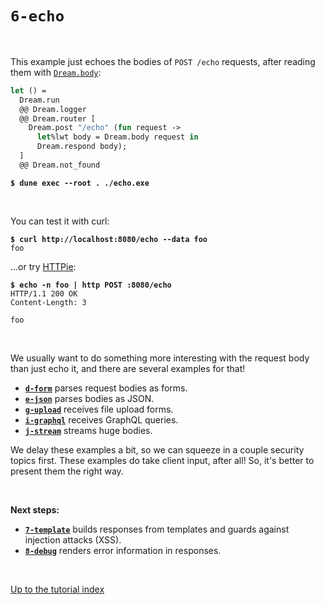 # `6-echo`

<br>

This example just echoes the bodies of `POST /echo` requests, after reading
them with [`Dream.body`](https://aantron.github.io/dream/#val-body):

```ocaml
let () =
  Dream.run
  @@ Dream.logger
  @@ Dream.router [
    Dream.post "/echo" (fun request ->
      let%lwt body = Dream.body request in
      Dream.respond body);
  ]
  @@ Dream.not_found
```

<pre><code><b>$ dune exec --root . ./echo.exe</b></code></pre>

<br>

You can test it with curl:

<pre><code><b>$ curl http://localhost:8080/echo --data foo</b>
foo
</code></pre>

...or try [HTTPie](https://httpie.io/):

<pre><code><b>$ echo -n foo | http POST :8080/echo</b>
HTTP/1.1 200 OK
Content-Length: 3

foo
</code></pre>

<br>

We usually want to do something more interesting with the request body than just
echo it, and there are several examples for that!

- [**`d-form`**](../d-form/#files) parses request bodies as forms.
- [**`e-json`**](../e-json/#files) parses bodies as JSON.
- [**`g-upload`**](../g-upload/#files) receives file upload forms.
- [**`i-graphql`**](../i-graphql/#files) receives GraphQL queries.
- [**`j-stream`**](../j-stream/#files) streams huge bodies.

We delay these examples a bit, so we can squeeze in a couple security topics
first. These examples do take client input, after all! So, it's better to
present them the right way.

<br>

**Next steps:**

- [**`7-template`**](../7-template/#files) builds responses from templates and
  guards against injection attacks (XSS).
- [**`8-debug`**](../8-debug/#files) renders error information in responses.

<br>

[Up to the tutorial index](../#readme)
